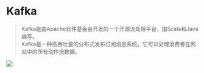 <!-- title: -->
<!-- created: 2021-04-16 10:11:59 -->
<!-- updated:  -->
<!-- categories:   -->
<!-- tags:   -->

# Kafka

> Kafka是由Apache软件基金会开发的一个开源流处理平台，由Scala和Java编写。
> </br>
> Kafka是一种高吞吐量的分布式发布订阅消息系统，它可以处理消费者在网站中的所有动作流数据。


![](https://kafka.apachecn.org/10/images/kafka-apis.png)

<!-- more -->